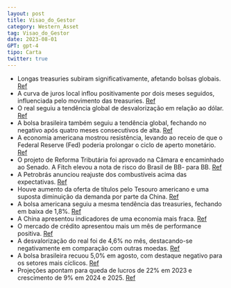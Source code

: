 ```yaml
---
layout: post
title: Visao_do_Gestor
category: Western_Asset
tag: Visao_do_Gestor
date: 2023-08-01
GPT: gpt-4
tipo: Carta
twitter: true
---
```


- Longas treasuries subiram significativamente, afetando bolsas globais.
<a href="#" onclick="search_on_pdf('Visão do GestorNewsletter MensalSumário � As treasuries mais longas subiram de maneira relevante')">Ref</a>
- A curva de juros local inflou positivamente por dois meses seguidos, influenciada pelo movimento das treasuries.
<a href="#" onclick="search_on_pdf('mais curtos. Neste ponto, o mercado local acompanhou o mercado externo, pois a curva das treasuries,')">Ref</a>
- O real seguiu a tendência global de desvalorização em relação ao dólar.
<a href="#" onclick="search_on_pdf('pelo segundo mês consecutivo, sob a influência do movimento das treasuries. � O real seguiu a tend')">Ref</a>
- A bolsa brasileira também seguiu a tendência global, fechando no negativo após quatro meses consecutivos de alta.
<a href="#" onclick="search_on_pdf('A bolsa brasileira seguiu a tendência global de desvalorização, mas foi a que mais sofreu no mês.')">Ref</a>
- A economia americana mostrou resistência, levando ao receio de que o Federal Reserve (Fed) poderia prolongar o ciclo de aperto monetário.
<a href="#" onclick="search_on_pdf('de lado outra, muito mais assustadora: a de que o Fed ainda poderia continuar apertando a política ')">Ref</a>
- O projeto de Reforma Tributária foi aprovado na Câmara e encaminhado ao Senado. A Fitch elevou a nota de risco do Brasil de BB- para BB.
<a href="#" onclick="search_on_pdf('levar o Fed a estender o ciclo de aperto monetário.O projeto de Reforma Tributária foi aprovado na ')">Ref</a>
- A Petrobrás anunciou reajuste dos combustíveis acima das expectativas.
<a href="#" onclick="search_on_pdf('beneficiaram da decisão de reajuste de preços dos combustíveis, que veio acima das expectativas do ')">Ref</a>
- Houve aumento da oferta de títulos pelo Tesouro americano e uma suposta diminuição da demanda por parte da China.
<a href="#" onclick="search_on_pdf('supostamente já se encontra no fim do ciclo de aperto monetário, parece menos óbvio.A explicação ma')">Ref</a>
- A bolsa americana seguiu a mesma tendência das treasuries, fechando em baixa de 1,8%.
<a href="#" onclick="search_on_pdf('ou mesmo um nível de taxa neutra de juros mais alta. A bolsa americana seguiu a mesma tendência das')">Ref</a>
- A China apresentou indicadores de uma economia mais fraca.
<a href="#" onclick="search_on_pdf('o mês.A China, por outro lado, vem apresentando indicadores apontando para uma economia mais fraca')">Ref</a>
- O mercado de crédito apresentou mais um mês de performance positiva.
<a href="#" onclick="search_on_pdf('Fonte: BDSO mesmo ocorreu com a curva de taxas das NTN-Bs, em que as taxas dos vencimentos mais cu')">Ref</a>
- A desvalorização do real foi de 4,6% no mês, destacando-se negativamente em comparação com outras moedas.
<a href="#" onclick="search_on_pdf('dólar em agosto. O real seguiu a tendência, e desvalorizou-se 4,6% no mês, destacando-se negativame')">Ref</a>
- A bolsa brasileira recuou 5,0% em agosto, com destaque negativo para os setores mais cíclicos.
<a href="#" onclick="search_on_pdf('A bolsa brasileira seguiu a tendência global de desvalorização, mas foi a que mais sofreu no mês.')">Ref</a>
- Projeções apontam para queda de lucros de 22% em 2023 e crescimento de 9% em 2024 e 2025.
<a href="#" onclick="search_on_pdf('de 8,5x ao final deste período (no final de agosto, o P/L da bolsa, de acordo com nossas estimativa')">Ref</a>
